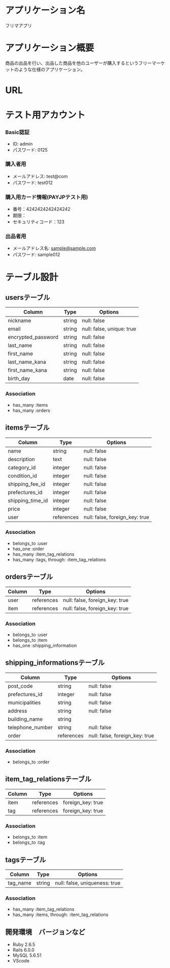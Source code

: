 # アプリケーション名

フリマアプリ

# アプリケーション概要

商品の出品を行い、出品した商品を他のユーザーが購入するというフリーマーケットのような仕様のアプリケーション。

# URL

# テスト用アカウント

### Basic認証
*  ID: admin
*  パスワード: 0125
### 購入者用
* メールアドレス: test@com  
* パスワード: test012  
### 購入用カード情報(PAYJPテスト用)
* 番号：4242424242424242  
* 期限：
* セキュリティコード：123
### 出品者用
* メールアドレス名: sample@sample.com
* パスワード: sample012



# テーブル設計

## usersテーブル

| Column             | Type    | Options                   |
|--------------------|---------|---------------------------|
| nickname           | string  | null: false               |
| email              | string  | null: false, unique: true |
| encrypted_password | string  | null: false               |
| last_name          | string  | null: false               |
| first_name         | string  | null: false               |
| last_name_kana     | string  | null: false               |
| first_name_kana    | string  | null: false               |
| birth_day          | date    | null: false               |

### Association

- has_many :items
- has_many :orders

## itemsテーブル

| Column           | Type       | Options                        |
|------------------|------------|--------------------------------|
| name             | string     | null: false                    |
| description      | text       | null: false                    |
| category_id      | integer    | null: false                    |
| condition_id     | integer    | null: false                    |
| shipping_fee_id  | integer    | null: false                    |
| prefectures_id   | integer    | null: false                    |
| shipping_time_id | integer    | null: false                    |
| price            | integer    | null: false                    |
| user             | references | null: false, foreign_key: true |

### Association
- belongs_to :user
- has_one :order
- has_many :item_tag_relations
- has_many :tags, through: :item_tag_relations

## ordersテーブル

| Column        | Type       | Options                        |
|---------------|------------|--------------------------------|
| user          | references | null: false, foreign_key: true |
| item          | references | null: false, foreign_key: true |

### Association
- belongs_to :user
- belongs_to :item
- has_one :shipping_information

## shipping_informationsテーブル

| Column              | Type       | Options                        |
|---------------------|------------|--------------------------------|
| post_code           | string     | null: false                    |
| prefectures_id      | integer    | null: false                    |
| municipalities      | string     | null: false                    |
| address             | string     | null: false                    |
| building_name       | string     |                                |
| telephone_number    | string     | null: false                    |
| order               | references | null: false, foreign_key: true |

### Association
- belongs_to :order

## item_tag_relationsテーブル

| Column | Type       | Options           |
|--------|------------|-------------------|
| item   | references | foreign_key: true |
| tag    | references | foreign_key: true |

### Association
- belongs_to :item
- belongs_to :tag

## tagsテーブル

| Column   | Type   | Options                       |
|----------|--------|-------------------------------|
| tag_name | string | null: false, uniqueness: true |

### Association
- has_many :item_tag_relations
- has_many :items, through: :item_tag_relations

## 開発環境　バージョンなど
* Ruby 2.6.5
* Rails 6.0.0
* MySQL 5.6.51
* VScode
